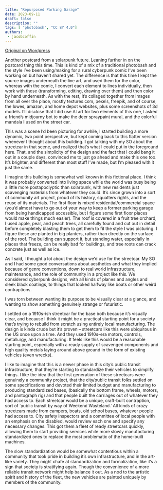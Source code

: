 ```yaml
---
title: "Repurposed Parking Garage"
date: 2023-09-11
draft: false
description: ""
tags: [ "photobash", "CC BY 4.0"]
authors:
 - jacobcoffin
---
```


[Original on Wordpress](https://jacobcoffinwrites.wordpress.com/2023/09/11/repurposed-parking-garage-photobash/)

Another postcard from a solarpunk future. Leaning further in on the postcard thing this time. This is kind of a mix of a traditional photobash and the style I’ve been using/making for a rural cyberpunk comic I’ve been working on but haven’t shared yet. The difference is that this time I kept the source images underneath the line art, and used them for the color, whereas with the comic, I convert each element to lines individually, then work with those (transforming, editing, drawing over them) and then color by hand underneath. As with the rest, it’s collaged together from images from all over the place, mostly textures.com, pexels, freepik, and of course, the lowes, amazon, and home depot websites, plus some screenshots of 3d models. I’ll disclose that I did use AI art for two elements of this one, I asked a friend’s midjourny bot to make the deer spraypaint mural, and the colorful mandala I used on the street car.

This was a scene I’d been picturing for awhile, I started building a more dynamic, two point perspective, but kept coming back to this flatter version whenever I thought about this building. I got talking with my SO about the streetcar in that scene, and realized that’s what I could put in the foreground here. That, and the simplicity of the design and the fact that I could bang it out in a couple days, convinced me to just go ahead and make this one too. It’s brighter, and different than most stuff I’ve made, but I’m pleased with it just the same.

I imagine this building is somewhat well known in this fictional place. I think it was probably converted into living space while the world was busy being a little more postapoclyptic than solarpunk, with new residents just scavenging materials from whatever they could. It’s since grown into a sort of community art project, proud of its history, squatters rights, and the reuse of its materials. The first floor is mixed residential/commercial space (you’d almost have to go out of your way to keep a former parking garage from being handicapped accessible, but I figure some first floor places would make things much easier). The roof is covered in a fruit tree orchard, I used apple, pear, and peach trees, all carefully found and cut out in detail before completely blasting them to get them to fit the style I was picturing. I figure these are planted in big planters, rather than directly on the surface of the roof. The building can support it, but standing water, especially in places that freeze, can be really bad for buildings, and tree roots can crack concrete just as well as ice.

As I said, I thought a lot about the design we’d use for the streetcar. My SO and I had some good conversations about aesthetics and what they implied because of genre conventions, down to real world infrastructure, maintenance, and the role of community in a project like this. We considered cyberpunk designs, with all kinds of planes and angles and sleek black coatings, to things that looked halfway like boats or other weird contraptions.

I was torn between wanting its purpose to be visually clear at a glance, and wanting to show something genuinely strange or futuristic.

I settled on a 1910s-ish streetcar for the base both because it’s visually clear, and because I think it might be a practical starting point for a society that’s trying to rebuild from scratch using entirely local manufacturing. The design is kinda crude but it’s proven – streetcars like this were ubiquitous in the US once upon a time. And they used 1910s-era motors, controls, metallurgy, and manufacturing. It feels like this would be a reasonable starting point, especially with a ready supply of scavenged components and high quality metals laying around above ground in the form of existing vehicles (even wrecks).

I like to imagine that this is a newer phase in this city’s public transit infrastructure, that they’re starting to standardize their vehicles to simplify things. I like the idea that the first generation of these streetcars were genuinely a community project, that the city/public transit folks settled on some specifications and devoted their limited budget and manufacturing to producing standardized bases, (basically the bottom frame, wheels, motors, and pantograph rig) and that people built the carriages out of whatever they had access to. Each streetcar would be a unique, craft-built contraption, sort of ‘public transit by way of Weekend Wasteland.’ All kinds of crazy streetcars made from campers, boats, old school buses, whatever people had access to. City safety inspectors and a committee of local people with an emphasis on the disabled, would review each one and specify any necessary changes. This got them a fleet of ready streetcars quickly, allowing them to start providing services while more slowly manufacturing standardized ones to replace the most problematic of the home-built machines.

The slow standardization would be somewhat contentious within a community that took pride in building it’s own infrastructure, and in the art-like variety. They might chafe at standardization and formalization, like it’s a sign that society is stratifying again. Though the convenience of a more reliable transit network might help balance it out. As a nod to the artistic spirit and history of the fleet, the new vehicles are painted uniquely by members of the community.
